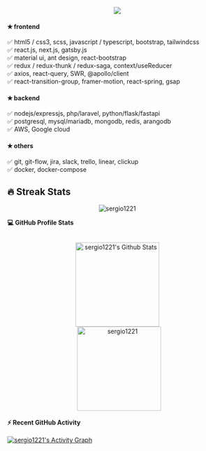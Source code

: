 <p align="center">
  <a href="https://github.com/DenverCoder1/readme-typing-svg"><img src="https://readme-typing-svg.herokuapp.com?lines=Hi+%F0%9F%91%8B+there!+I'm+Sergio+Munoz;Senior+Software+Engineer;&center=true&width=500&height=50"></a>
</p>
  
#### &#10029; frontend  
  &#9989; html5 / css3, scss, javascript / typescript, bootstrap, tailwindcss  
  &#9989; react.js, next.js, gatsby.js  
  &#9989; material ui, ant design, react-bootstrap  
  &#9989; redux / redux-thunk / redux-saga, context/useReducer  
  &#9989; axios, react-query, SWR, @apollo/client  
  &#9989; react-transition-group, framer-motion, react-spring, gsap
#### &#10029; backend
  &#9989; nodejs/expressjs, php/laravel, python/flask/fastapi  
  &#9989; postgresql, mysql/mariadb, mongodb, redis, arangodb  
  &#9989; AWS, Google cloud
#### &#10029; others
  &#9989; git, git-flow, jira, slack, trello, linear, clickup  
  &#9989; docker, docker-compose

## 🔥 Streak Stats

<p align="center"><img src="https://github-readme-streak-stats.herokuapp.com/?user=sergio1221&theme=algolia" alt="sergio1221" /></p>

<summary><b>💻 GitHub Profile Stats</b></summary>
  <br/>
  <p align="center">
    <a href="https://github.com/anuraghazra/github-readme-stats"><img alt="sergio1221's Github Stats" src="https://github-readme-stats.vercel.app/api?username=sergio1221&show_icons=true&count_private=true&theme=algolia" height="192px"/></a>
<br/>
  &nbsp;
	  <img src="https://github-readme-stats.vercel.app/api/top-langs?username=sergio1221&langs_count=10&show_icons=true&locale=en&layout=compact&theme=algolia" alt="sergio1221" height="192px"/>
  <br/>
  <summary><b>⚡ Recent GitHub Activity</b></summary>
  <br/>
   <a href="https://github.com/sergio1221"><img alt="sergio1221's Activity Graph" src="https://activity-graph.herokuapp.com/graph?username=sergio1221&custom_title=sergio1221's%20Contribution%20Graph&theme=react-dark" /></a>
  <br/>
